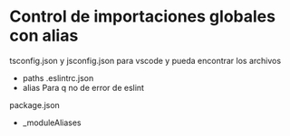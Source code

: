 # Control de importaciones globales con alias

tsconfig.json y jsconfig.json para vscode y pueda encontrar los archivos
- paths
.eslintrc.json
- alias
Para q no de error de eslint

package.json
- _moduleAliases